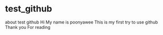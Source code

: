 # test_github
about test github
Hi My name is poonyawee This is my first try to use github Thank you For reading
